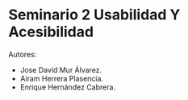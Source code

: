 # Seminario 2 Usabilidad Y Acesibilidad

Autores:

* Jose David Mur Álvarez.
* Airam Herrera Plasencia.
* Enrique Hernández Cabrera.
